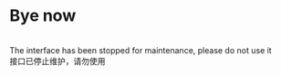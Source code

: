 # Bye now
<br>
The interface has been stopped for maintenance, please do not use it
<br>
接口已停止维护，请勿使用

